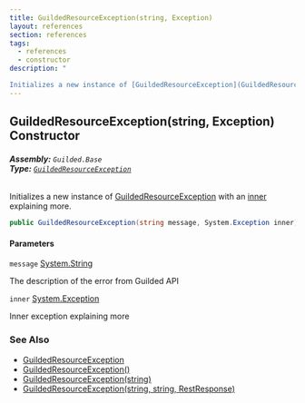 ```yaml
---
title: GuildedResourceException(string, Exception)
layout: references
section: references
tags:
  - references
  - constructor
description: "

Initializes a new instance of [GuildedResourceException](GuildedResourceException 'Guilded.Base.GuildedResourceException') with an [inner](GuildedResourceException.GuildedResourceException(string,Exception)#Guilded.Base.GuildedResourceException.GuildedResourceException(string,System.Exception).inner 'Guilded.Base.GuildedResourceException.GuildedResourceException(string, System.Exception).inner') explaining more."
---
```


## GuildedResourceException(string, Exception) Constructor
###### **Assembly:** `Guilded.Base`<br/>**Type:** [`GuildedResourceException`](GuildedResourceException 'Guilded.Base.GuildedResourceException')

Initializes a new instance of [GuildedResourceException](GuildedResourceException 'Guilded.Base.GuildedResourceException') with an [inner](GuildedResourceException.GuildedResourceException(string,Exception)#Guilded.Base.GuildedResourceException.GuildedResourceException(string,System.Exception).inner 'Guilded.Base.GuildedResourceException.GuildedResourceException(string, System.Exception).inner') explaining more.

```csharp
public GuildedResourceException(string message, System.Exception inner);
```
#### Parameters

<a name='Guilded.Base.GuildedResourceException.GuildedResourceException(string,System.Exception).message'></a>

`message` [System.String](https://docs.microsoft.com/en-us/dotnet/api/System.String 'System.String')

The description of the error from Guilded API

<a name='Guilded.Base.GuildedResourceException.GuildedResourceException(string,System.Exception).inner'></a>

`inner` [System.Exception](https://docs.microsoft.com/en-us/dotnet/api/System.Exception 'System.Exception')

Inner exception explaining more

### See Also
- [GuildedResourceException](GuildedResourceException 'Guilded.Base.GuildedResourceException')
- [GuildedResourceException()](GuildedResourceException.GuildedResourceException() 'Guilded.Base.GuildedResourceException.GuildedResourceException()')
- [GuildedResourceException(string)](GuildedResourceException.GuildedResourceException(string) 'Guilded.Base.GuildedResourceException.GuildedResourceException(string)')
- [GuildedResourceException(string, string, RestResponse)](GuildedResourceException.GuildedResourceException(string,string,RestResponse) 'Guilded.Base.GuildedResourceException.GuildedResourceException(string, string, RestSharp.RestResponse)')